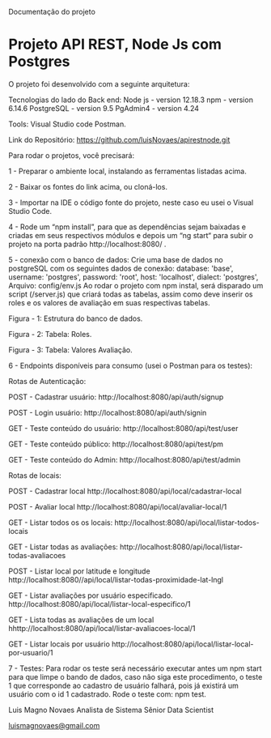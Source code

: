 Documentação do projeto 


# Projeto API REST,  Node Js com Postgres

O projeto foi desenvolvido com a seguinte arquitetura:

Tecnologias do lado do Back end:
Node js - version 12.18.3
npm - version 6.14.6
PostgreSQL - version 9.5
PgAdmin4 - version 4.24

Tools:
Visual Studio code 
Postman.

Link do Repositório: https://github.com/luisNovaes/apirestnode.git

Para rodar o projetos, você precisará:

1 - Preparar o ambiente local, instalando as ferramentas listadas acima. 

2 - Baixar os fontes do link acima, ou cloná-los.

3 - Importar na IDE o código fonte do projeto, neste caso eu usei o  Visual Studio Code. 

4 - Rode um “npm install”, para que as dependências sejam baixadas e criadas em  seus respectivos módulos e depois um “ng start“ para subir o projeto na porta padrão http://localhost:8080/ .

5 - conexão com o banco de dados:
Crie uma base de dados no postgreSQL com os seguintes dados de conexão:
 database: 'base',
 username: 'postgres',
 password: 'root',
 host: 'localhost',
 dialect: 'postgres',
Arquivo: config/env.js
Ao rodar o projeto com npm instal, será disparado um script (/server.js) que criará todas as tabelas, assim como deve inserir os roles e os valores de avaliação em suas respectivas tabelas.


Figura - 1: Estrutura do banco de dados.


Figura - 2: Tabela: Roles.


Figura - 3: Tabela: Valores Avaliação.


6 - Endpoints disponíveis para consumo (usei o Postman para os testes):

Rotas de Autenticação:

POST - Cadastrar usuário: 
http://localhost:8080/api/auth/signup

POST - Login usuário: 
http://localhost:8080/api/auth/signin 

GET - Teste conteúdo do usuário: 
http://localhost:8080/api/test/user

GET - Teste conteúdo público: 
http://localhost:8080/api/test/pm

GET - Teste conteúdo do Admin: 
http://localhost:8080/api/test/admin

Rotas de locais:

POST - Cadastrar local
http://localhost:8080/api/local/cadastrar-local

POST - Avaliar local
http://localhost:8080/api/local/avaliar-local/1 

GET - Listar todos os os locais: 
http://localhost:8080/api/local/listar-todos-locais

GET - Listar todas as avaliações: 
http://localhost:8080/api/local/listar-todas-avaliacoes

POST - Listar local por latitude e longitude
http://localhost:8080//api/local/listar-todas-proximidade-lat-lngl 

GET - Listar avaliações por usuário especificado.
http://localhost:8080/api/local/listar-local-especifico/1

GET - Lista todas as avaliações de um local 
hhttp://localhost:8080/api/local/listar-avaliacoes-local/1


GET - Listar locais por usuário
http://localhost:8080/api/local/listar-local-por-usuario/1

7 - Testes:
Para rodar os teste será necessário executar antes um npm start para que limpe o bando de dados, caso não siga este procedimento, o teste 1 que corresponde ao cadastro de usuário falhará, pois já existirá um usuário com o id 1 cadastrado. 
Rode o teste com: npm test.



Luis Magno Novaes
Analista de Sistema Sênior 
Data Scientist

luismagnovaes@gmail.com

